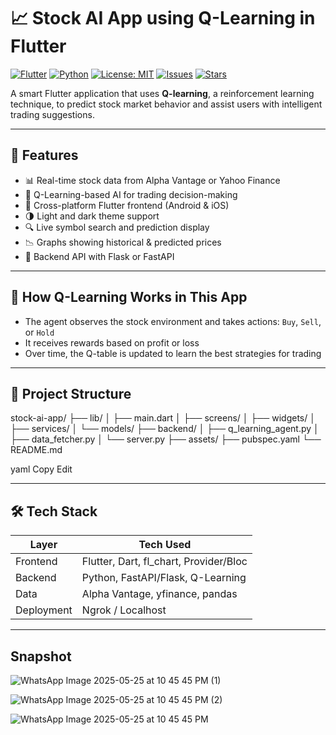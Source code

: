 # 📈 Stock AI App using Q-Learning in Flutter

[![Flutter](https://img.shields.io/badge/Flutter-3.0-blue?logo=flutter)](https://flutter.dev)
[![Python](https://img.shields.io/badge/Python-3.8+-yellow?logo=python)](https://www.python.org/)
[![License: MIT](https://img.shields.io/badge/License-MIT-green.svg)](LICENSE)
[![Issues](https://img.shields.io/github/issues/yourusername/stock-ai-app)](https://github.com/yourusername/stock-ai-app/issues)
[![Stars](https://img.shields.io/github/stars/yourusername/stock-ai-app?style=social)](https://github.com/yourusername/stock-ai-app/stargazers)

A smart Flutter application that uses **Q-learning**, a reinforcement learning technique, to predict stock market behavior and assist users with intelligent trading suggestions.

---

## 🚀 Features

- 📊 Real-time stock data from Alpha Vantage or Yahoo Finance
- 🤖 Q-Learning-based AI for trading decision-making
- 📱 Cross-platform Flutter frontend (Android & iOS)
- 🌗 Light and dark theme support
- 🔍 Live symbol search and prediction display
- 📉 Graphs showing historical & predicted prices
- 🔁 Backend API with Flask or FastAPI

---

## 🧠 How Q-Learning Works in This App

- The agent observes the stock environment and takes actions: `Buy`, `Sell`, or `Hold`
- It receives rewards based on profit or loss
- Over time, the Q-table is updated to learn the best strategies for trading

---

## 📁 Project Structure

stock-ai-app/
├── lib/
│ ├── main.dart
│ ├── screens/
│ ├── widgets/
│ ├── services/
│ └── models/
├── backend/
│ ├── q_learning_agent.py
│ ├── data_fetcher.py
│ └── server.py
├── assets/
├── pubspec.yaml
└── README.md

yaml
Copy
Edit

---

## 🛠 Tech Stack

| Layer      | Tech Used                              |
|------------|----------------------------------------|
| Frontend   | Flutter, Dart, fl_chart, Provider/Bloc |
| Backend    | Python, FastAPI/Flask, Q-Learning      |
| Data       | Alpha Vantage, yfinance, pandas        |
| Deployment | Ngrok / Localhost                      |

---

## Snapshot
![WhatsApp Image 2025-05-25 at 10 45 45 PM (1)](https://github.com/user-attachments/assets/e540677a-2d00-4a77-aa7b-d87f0a5f0b64)

![WhatsApp Image 2025-05-25 at 10 45 45 PM (2)](https://github.com/user-attachments/assets/92421ec0-7491-4420-9f00-fa8b7be14c15)

![WhatsApp Image 2025-05-25 at 10 45 45 PM](https://github.com/user-attachments/assets/e5c9a00d-9950-469b-9757-82922a3d38b8)


